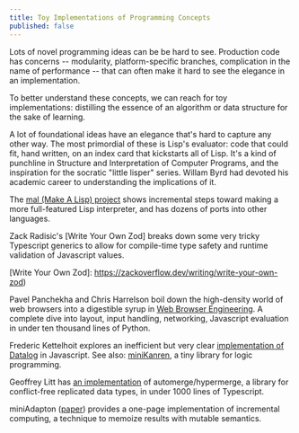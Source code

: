 ```yaml
---
title: Toy Implementations of Programming Concepts
published: false
---
```


Lots of novel programming ideas can be be hard to see. Production code has
concerns -- modularity, platform-specific branches, complication in the name of
performance -- that can often make it hard to see the elegance in an
implementation.

To better understand these concepts, we can reach for toy implementations:
distilling the essence of an algorithm or data structure for the sake of
learning.

A lot of foundational ideas have an elegance that's hard to capture any other
way. The most primordial of these is Lisp's evaluator: code that could fit,
hand written, on an index card that kickstarts all of Lisp. It's a kind of
punchline in Structure and Interpretation of Computer Programs, and the
inspiration for the socratic "little lisper" series. Willam Byrd had devoted his
academic career to understanding the implications of it.

The [mal (Make A Lisp) project][mal] shows incremental steps toward making
a more full-featured Lisp interpreter, and has dozens of ports into other
languages.

[mal]: https://github.com/kanaka/mal

Zack Radisic's [Write Your Own Zod] breaks down some very tricky Typescript
generics to allow for compile-time type safety and runtime validation of
Javascript values.

[Write Your Own Zod]: https://zackoverflow.dev/writing/write-your-own-zod)

Pavel Panchekha and Chris Harrelson boil down the high-density world of web
browsers into a digestible syrup in [Web Browser Engineering]. A complete dive
into layout, input handling, networking, Javascript evaluation in under ten
thousand lines of Python.

[Web Browser Engineering]: https://browser.engineering

Frederic Kettelhoit explores an inefficient but very clear [implementation of
Datalog][Datalog] in Javascript. See also: [miniKanren], a tiny library for
logic programming.

[Datalog]: https://github.com/fkettelhoit/bottom-up-datalog-js/blob/master/dl.js
[minikanren]: http://minikanren.org

Geoffrey Litt has [an implementation][micromerge] of automerge/hypermerge,
a library for conflict-free replicated data types, in under 1000 lines of
Typescript.

[micromerge]: https://github.com/inkandswitch/peritext/blob/main/src/micromerge.ts

miniAdapton ([paper](https://arxiv.org/pdf/1609.05337.pdf)) provides a one-page
implementation of incremental computing, a technique to memoize results with
mutable semantics.


